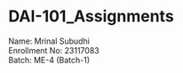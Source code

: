 # DAI-101_Assignments
Name: Mrinal Subudhi<br>
Enrollment No: 23117083<br>
Batch: ME-4 (Batch-1)<br>

